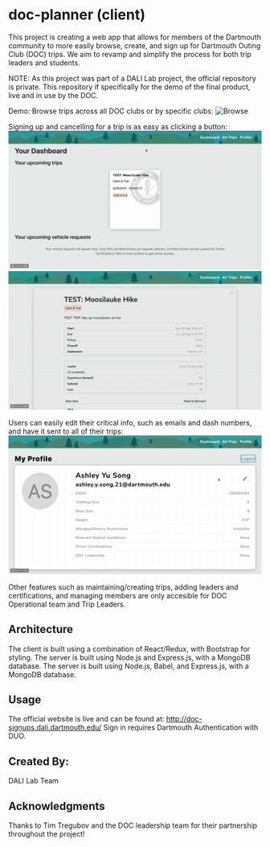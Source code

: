 # doc-planner (client)

This project is creating a web app that allows for members of the Dartmouth community 
to more easily browse, create, and sign up for Dartmouth Outing Club (DOC) trips. We 
aim to revamp and simplify the process for both trip leaders and students.

NOTE: As this project was part of a DALI Lab project, the official repository is private. This repository if specifically for the demo of the final product, live and in use by the DOC.


Demo:
Browse trips across all DOC clubs or by specific clubs:
![Browse](alltrips.gif)

Signing up and cancelling for a trip is as easy as clicking a button:
![Signup](trips.gif)
![Signup](tripsview.gif)

Users can easily edit their critical info, such as emails and dash numbers, and have it sent to all of their trips:
![Update](profile.gif)

Other features such as maintaining/creating trips, adding leaders and certifications, and managing members are only accesible for DOC Operational team and Trip Leaders. 

## Architecture

The client is built using a combination of React/Redux, with Bootstrap for styling. The 
server is built using Node.js and Express.js, with a MongoDB database.
The server is built using Node.js, Babel, and Express.js, with a MongoDB database.


## Usage
The official website is live and can be found at: http://doc-signups.dali.dartmouth.edu/
Sign in requires Dartmouth Authentication with DUO.

## Created By:
DALI Lab Team

## Acknowledgments
Thanks to Tim Tregubov and the DOC leadership team for their partnership throughout the project!
